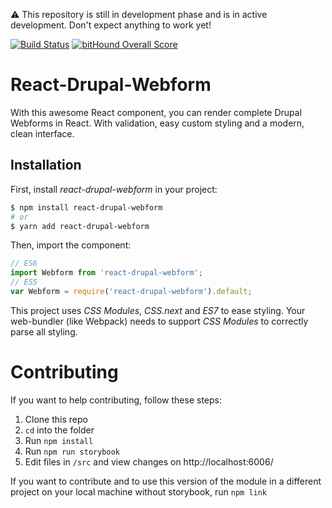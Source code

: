 :warning: This repository is still in development phase and is in active development. Don't expect anything to work yet!

[![Build Status](https://travis-ci.org/burst-digital/react-drupal-webform.svg?branch=master)](https://travis-ci.org/burst-digital/react-drupal-webform)
[![bitHound Overall Score](https://www.bithound.io/github/burst-digital/react-drupal-webform/badges/score.svg)](https://www.bithound.io/github/burst-digital/react-drupal-webform)

# React-Drupal-Webform
With this awesome React component, you can render complete Drupal Webforms in React. With validation, easy custom styling and a modern, clean interface.

## Installation

First, install *react-drupal-webform* in your project:
```bash
$ npm install react-drupal-webform
# or
$ yarn add react-drupal-webform
```
Then, import the component:
```javascript
// ES6
import Webform from 'react-drupal-webform';
// ES5
var Webform = require('react-drupal-webform').default;
```
This project uses *CSS Modules*, *CSS.next* and *ES7* to ease styling. Your web-bundler (like Webpack) needs to support *CSS Modules* to correctly parse all styling. 
# Contributing

If you want to help contributing, follow these steps:

1. Clone this repo
2. `cd` into the folder
3. Run `npm install`
5. Run `npm run storybook`
6. Edit files in `/src` and view changes on http://localhost:6006/


If you want to contribute and to use this version of the module in a different project on your local machine without storybook, run `npm link`

